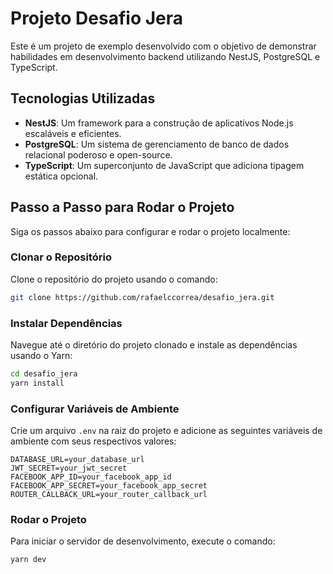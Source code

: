 # Projeto Desafio Jera

Este é um projeto de exemplo desenvolvido com o objetivo de demonstrar habilidades em desenvolvimento backend utilizando NestJS, PostgreSQL e TypeScript.

## Tecnologias Utilizadas

- **NestJS**: Um framework para a construção de aplicativos Node.js escaláveis e eficientes.
- **PostgreSQL**: Um sistema de gerenciamento de banco de dados relacional poderoso e open-source.
- **TypeScript**: Um superconjunto de JavaScript que adiciona tipagem estática opcional.

## Passo a Passo para Rodar o Projeto

Siga os passos abaixo para configurar e rodar o projeto localmente:

### Clonar o Repositório

Clone o repositório do projeto usando o comando:

```bash
git clone https://github.com/rafaelccorrea/desafio_jera.git
```

### Instalar Dependências

Navegue até o diretório do projeto clonado e instale as dependências usando o Yarn:

```bash
cd desafio_jera
yarn install
```

### Configurar Variáveis de Ambiente

Crie um arquivo `.env` na raiz do projeto e adicione as seguintes variáveis de ambiente com seus respectivos valores:

```plaintext
DATABASE_URL=your_database_url
JWT_SECRET=your_jwt_secret
FACEBOOK_APP_ID=your_facebook_app_id
FACEBOOK_APP_SECRET=your_facebook_app_secret
ROUTER_CALLBACK_URL=your_router_callback_url
```

### Rodar o Projeto

Para iniciar o servidor de desenvolvimento, execute o comando:

```bash
yarn dev
```